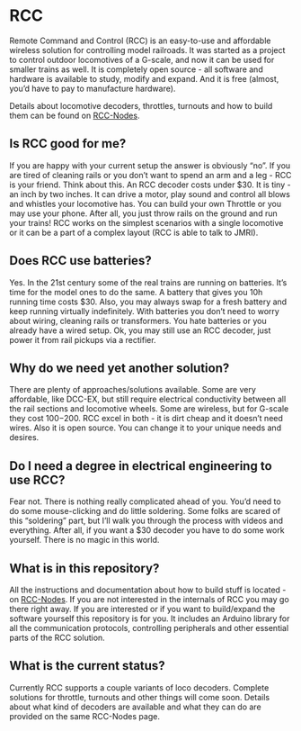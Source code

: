 # RCC

Remote Command and Control (RCC) is an easy-to-use and affordable wireless solution for controlling model railroads. It was started as a project to control outdoor locomotives of a G-scale, and now it can be used for smaller trains as well. It is completely open source - all software and hardware is available to study, modify and expand. And it is free (almost, you’d have to pay to manufacture hardware).

Details about locomotive decoders, throttles, turnouts and how to build them can be found on [RCC-Nodes](https://github.com/vova-tymosh/RCC-Nodes).


## Is RCC good for me?
If you are happy with your current setup the answer is obviously “no”. If you are tired of cleaning rails or you don’t want to spend an arm and a leg - RCC is your friend. Think about this. An RCC decoder costs under $30. It is tiny - an inch by two inches. It can drive a motor, play sound and control all blows and whistles your locomotive has. You can build your own Throttle or you may use your phone. After all, you just throw rails on the ground and run your trains! RCC works on the simplest scenarios with a single locomotive or it can be a part of a complex layout (RCC is able to talk to JMRI).


## Does RCC use batteries?
Yes. In the 21st century some of the real trains are running on batteries. It’s time for the model ones to do the same. A battery that gives you 10h running time costs $30. Also, you may always swap for a fresh battery and keep running virtually indefinitely. With batteries you don’t need to worry about wiring, cleaning rails or transformers.
You hate batteries or you already have a wired setup. Ok, you may still use an RCC decoder, just power it from rail pickups via a rectifier.


## Why do we need yet another solution?
There are plenty of approaches/solutions available. Some are very affordable, like DCC-EX, but still require electrical conductivity between all the rail sections and locomotive wheels. Some are wireless, but for G-scale they cost $100-$200. RCC excel in both - it is dirt cheap and it doesn’t need wires. Also it is open source. You can change it to your unique needs and desires.


## Do I need a degree in electrical engineering to use RCC?
Fear not. There is nothing really complicated ahead of you. You’d need to do some mouse-clicking and do little soldering. Some folks are scared of this “soldering” part, but I’ll walk you through the process with videos and everything. After all, if you want a $30 decoder you have to do some work yourself. There is no magic in this world.


## What is in this repository?
All the instructions and documentation about how to build stuff is located - on [RCC-Nodes](https://github.com/vova-tymosh/RCC-Nodes). If you are not interested in the internals of RCC you may go there right away. If you are interested or if you want to build/expand the software yourself this repository is for you. It includes an Arduino library for all the communication protocols, controlling peripherals and other essential parts of the RCC solution.  


## What is the current status?
Currently RCC supports a couple variants of loco decoders. Complete solutions for throttle, turnouts and other things will come soon. Details about what kind of decoders are available and what they can do are provided on the same RCC-Nodes page.
